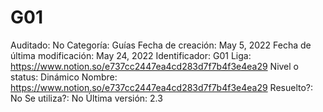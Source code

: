 # G01

Auditado: No
Categoría: Guías
Fecha de creación: May 5, 2022
Fecha de última modificación: May 24, 2022
Identificador: G01
Liga: https://www.notion.so/e737cc2447ea4cd283d7f7b4f3e4ea29 
Nivel o status: Dinámico
Nombre: https://www.notion.so/e737cc2447ea4cd283d7f7b4f3e4ea29 
Resuelto?: No
Se utiliza?: No
Última versión: 2.3